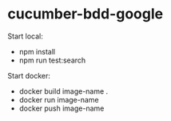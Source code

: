 # cucumber-bdd-google
 
Start local: 
- npm install
- npm run test:search

Start docker:
- docker build image-name .
- docker run image-name
- docker push image-name
